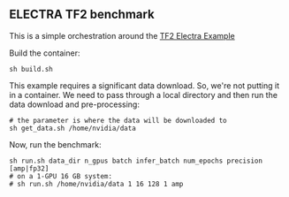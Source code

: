 ## ELECTRA TF2 benchmark


This is a simple orchestration around the [TF2 Electra Example](https://github.com/NVIDIA/DeepLearningExamples/tree/master/TensorFlow2/LanguageModeling/ELECTRA)

Build the container:
```
sh build.sh
```
This example requires a significant data download.  So, we're not putting it in a container.  We need to pass through a local directory and then run the data download and pre-processing:
```
# the parameter is where the data will be downloaded to
sh get_data.sh /home/nvidia/data
```

Now, run the benchmark:
```
sh run.sh data_dir n_gpus batch infer_batch num_epochs precision [amp|fp32]
# on a 1-GPU 16 GB system:
# sh run.sh /home/nvidia/data 1 16 128 1 amp
```
